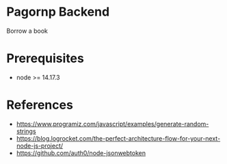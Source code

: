 # Pagornp Backend
Borrow a book

# Prerequisites
- node >= 14.17.3
# References
- https://www.programiz.com/javascript/examples/generate-random-strings
- https://blog.logrocket.com/the-perfect-architecture-flow-for-your-next-node-js-project/
- https://github.com/auth0/node-jsonwebtoken
